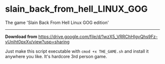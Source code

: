 # slain_back_from_hell_LINUX_GOG
 The game 'Slain Back From Hell Linux GOG edition'
 
 ---
 
 **Download from** https://drive.google.com/file/d/1wzX5_VRRChHIgvQhs9Fz-vUniht0pxXv/view?usp=sharing
 
Just make this script executable with `cmod +x THE_GAME.sh` and install it anywhere you like. It's hardcore 3rd person game.
